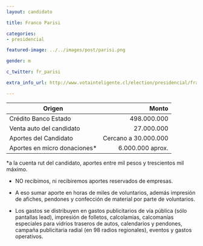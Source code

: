 ```yaml
---
layout: candidato

title: Franco Parisi

categories: 
- presidencial

featured-image: ../../images/post/parisi.png

gender: m

c_twitter: fr_parisi

extra_info_url: http://www.votainteligente.cl/election/presidencial/franco-parisi

---
```


Origen | Monto 
------------- | -------------:
Crédito Banco Estado | 498.000.000
Venta auto del candidato | 27.000.000
Aportes del Candidato | Cercano a 30.000.000 
Aportes en micro donaciones* | 6.000.000 aprox.

*a la cuenta rut del candidato, aportes entre mil pesos y trescientos mil máximo.

- NO recibimos, ni recibiremos aportes reservados de empresas.

- A eso sumar aporte en horas de miles de voluntarios, además impresión de afiches, pendones y confección de material por parte de voluntarios.

- Los gastos se distribuyen en gastos publicitarios de vía pública (sólo pantallas lead), impresión de folletos, calcolamias, calcomanías especiales para vidrios traseros de autos, calendarios y pendones, campaña publicitaria radial (en 98 radios regionales), eventos y gastos operativos.
